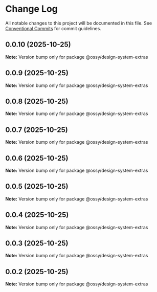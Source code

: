 # Change Log

All notable changes to this project will be documented in this file.
See [Conventional Commits](https://conventionalcommits.org) for commit guidelines.

## 0.0.10 (2025-10-25)

**Note:** Version bump only for package @ossy/design-system-extras





## 0.0.9 (2025-10-25)

**Note:** Version bump only for package @ossy/design-system-extras





## 0.0.8 (2025-10-25)

**Note:** Version bump only for package @ossy/design-system-extras





## 0.0.7 (2025-10-25)

**Note:** Version bump only for package @ossy/design-system-extras





## 0.0.6 (2025-10-25)

**Note:** Version bump only for package @ossy/design-system-extras





## 0.0.5 (2025-10-25)

**Note:** Version bump only for package @ossy/design-system-extras





## 0.0.4 (2025-10-25)

**Note:** Version bump only for package @ossy/design-system-extras





## 0.0.3 (2025-10-25)

**Note:** Version bump only for package @ossy/design-system-extras





## 0.0.2 (2025-10-25)

**Note:** Version bump only for package @ossy/design-system-extras
